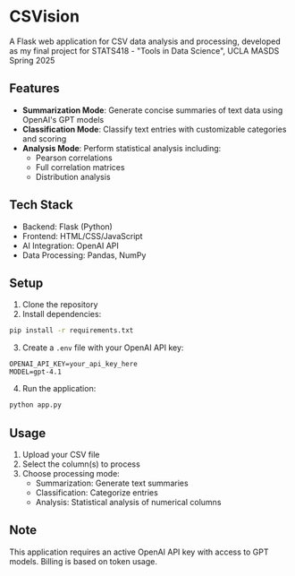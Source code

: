 # CSVision

A Flask web application for CSV data analysis and processing, developed as my final project for STATS418 - "Tools in Data Science", UCLA MASDS Spring 2025

## Features
- **Summarization Mode**: Generate concise summaries of text data using OpenAI's GPT models
- **Classification Mode**: Classify text entries with customizable categories and scoring
- **Analysis Mode**: Perform statistical analysis including:
  - Pearson correlations
  - Full correlation matrices
  - Distribution analysis

## Tech Stack
- Backend: Flask (Python)
- Frontend: HTML/CSS/JavaScript
- AI Integration: OpenAI API
- Data Processing: Pandas, NumPy

## Setup
1. Clone the repository
2. Install dependencies:
```bash
pip install -r requirements.txt
```
3. Create a `.env` file with your OpenAI API key:
```
OPENAI_API_KEY=your_api_key_here
MODEL=gpt-4.1
```
4. Run the application:
```bash
python app.py
```

## Usage
1. Upload your CSV file
2. Select the column(s) to process
3. Choose processing mode:
   - Summarization: Generate text summaries
   - Classification: Categorize entries
   - Analysis: Statistical analysis of numerical columns

## Note
This application requires an active OpenAI API key with access to GPT models. Billing is based on token usage.

